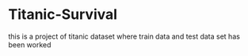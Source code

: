 # Titanic-Survival
this is a project of titanic dataset where train data and test data set has been worked
